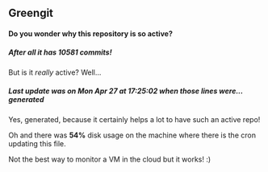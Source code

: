 ## Greengit

#### Do you wonder why this repository is so active?

##### After all it has 10581 commits!

But is it *really* active? Well...

##### Last update was on Mon Apr 27 at 17:25:02 when those lines were... generated

Yes, generated, because it certainly helps a lot to have such an active repo!

Oh and there was **54%** disk usage on the machine
where there is the cron updating this file.

Not the best way to monitor a VM in the cloud but it works! :)

